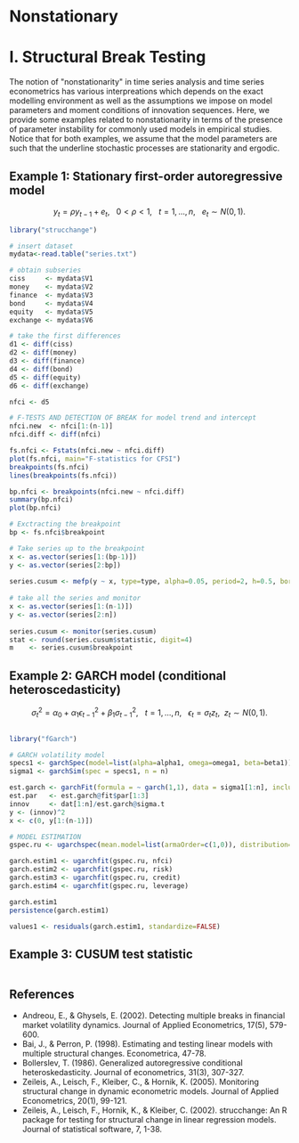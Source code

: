 # Nonstationary

# I. Structural Break Testing 

The notion of "nonstationarity" in time series analysis and time series econometrics has various interpreations which depends on the exact modelling environment as well as the assumptions we impose on model parameters and moment conditions of innovation sequences. Here, we provide some examples related to nonstationarity in terms of the presence of parameter instability for commonly used models in empirical studies. Notice that for both examples, we assume that the model parameters are such that the underline stochastic processes are stationarity and ergodic.    

## Example 1: Stationary first-order autoregressive model  

$$y_t = \rho y_{t-1} + e_t, \ \ \ 0< \rho < 1, \ \ \ t = 1,...,n, \ \ \ e_t \sim N (0,1).$$


```R
library("strucchange")

# insert dataset
mydata<-read.table("series.txt")

# obtain subseries
ciss     <- mydata$V1
money    <- mydata$V2
finance  <- mydata$V3
bond     <- mydata$V4
equity   <- mydata$V5
exchange <- mydata$V6

# take the first differences
d1 <- diff(ciss)
d2 <- diff(money)
d3 <- diff(finance)
d4 <- diff(bond)
d5 <- diff(equity)
d6 <- diff(exchange)

nfci <- d5

# F-TESTS AND DETECTION OF BREAK for model trend and intercept
nfci.new  <- nfci[1:(n-1)]
nfci.diff <- diff(nfci)

fs.nfci <- Fstats(nfci.new ~ nfci.diff)
plot(fs.nfci, main="F-statistics for CFSI")
breakpoints(fs.nfci)
lines(breakpoints(fs.nfci))

bp.nfci <- breakpoints(nfci.new ~ nfci.diff)
summary(bp.nfci)
plot(bp.nfci)

# Exctracting the breakpoint
bp <- fs.nfci$breakpoint

# Take series up to the breakpoint
x <- as.vector(series[1:(bp-1)])
y <- as.vector(series[2:bp])
  
series.cusum <- mefp(y ~ x, type=type, alpha=0.05, period=2, h=0.5, border=newboundary)
  
# take all the series and monitor
x <- as.vector(series[1:(n-1)])
y <- as.vector(series[2:n])
  
series.cusum <- monitor(series.cusum)
stat <- round(series.cusum$statistic, digit=4)
m    <- series.cusum$breakpoint  

```

## Example 2: GARCH model (conditional heteroscedasticity)  

$$\sigma^2_t = \alpha_0 + \alpha_1 \epsilon^2_{t-1} + \beta_1 \sigma^2_{t-1}, \ \ \ t = 1,...,n, \ \ \ \epsilon_t = \sigma_t z_t, \ \ z_t \sim N (0,1).$$

```R

library("fGarch")

# GARCH volatility model 
specs1 <- garchSpec(model=list(alpha=alpha1, omega=omega1, beta=beta1)) 
sigma1 <- garchSim(spec = specs1, n = n)

est.garch <- garchFit(formula = ~ garch(1,1), data = sigma1[1:n], include.mean = FALSE, trace = F)
est.par   <- est.garch@fit$par[1:3]
innov     <- dat[1:n]/est.garch@sigma.t
y <- (innov)^2
x <- c(0, y[1:(n-1)])

# MODEL ESTIMATION 
gspec.ru <- ugarchspec(mean.model=list(armaOrder=c(1,0)), distribution="norm" )

garch.estim1 <- ugarchfit(gspec.ru, nfci)
garch.estim2 <- ugarchfit(gspec.ru, risk)
garch.estim3 <- ugarchfit(gspec.ru, credit)
garch.estim4 <- ugarchfit(gspec.ru, leverage)

garch.estim1
persistence(garch.estim1)

values1 <- residuals(garch.estim1, standardize=FALSE)

```

## Example 3: CUSUM test statistic  

```R

```

## References

- Andreou, E., & Ghysels, E. (2002). Detecting multiple breaks in financial market volatility dynamics. Journal of Applied Econometrics, 17(5), 579-600.
- Bai, J., & Perron, P. (1998). Estimating and testing linear models with multiple structural changes. Econometrica, 47-78.
- Bollerslev, T. (1986). Generalized autoregressive conditional heteroskedasticity. Journal of econometrics, 31(3), 307-327.
- Zeileis, A., Leisch, F., Kleiber, C., & Hornik, K. (2005). Monitoring structural change in dynamic econometric models. Journal of Applied Econometrics, 20(1), 99-121.
- Zeileis, A., Leisch, F., Hornik, K., & Kleiber, C. (2002). strucchange: An R package for testing for structural change in linear regression models. Journal of statistical software, 7, 1-38.




